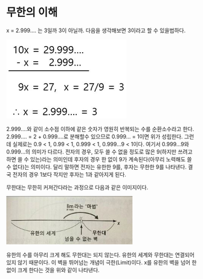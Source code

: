 # 무한의 이해

x = 2.999.... 는 3일까 3이 아닐까. 다음을 생각해보면 3이라고 할 수 있을법하다.

![](./Figure/Meaning_of_Infinity1.JPG)



2.999....와 같이 소수점 이하에 같은 숫자가 영원히 반복되는 수를 순환소수라고 한다.  2.999.... = 2 + 0.999....로 분해할수 있으므로 0.999... = 1이면 위가 성립한다. 그런데 실제로는 0.9 < 1, 0.99 < 1, 0.999 < 1, 0.999...9 < 1이다.  여기서 0.999...9와 0.999...의 의미가 다르다. 전자의 경우, 모두 쓸 수 없을 정도로 많은 9(하지만 쓰려고 하면 쓸 수 있는)라는 의미인데 후자의 경우 한 없이 9가 계속된다(아무리 노력해도 쓸 수 없다)는 의미이다. 달리 말하면 전자는 유한한 9를, 후자는 무한한 9를 나타낸다. 결국 전자의 경우 1보다 작지만 후자는 1과 같아지게 된다. 

무한대는 무한히 커져간다라는 과정으로 다음과 같은 이미지이다. 

![](./Figure/Meaning_of_Infinity2.JPG)

 유한의 수를 아무리 크게 해도 무한대는 되지 않는다. 유한의 세계와 무한대는 연결되어 있지 않기 때문이다. 이 벽을 뛰어넘는 개념이 극한(Limit)이다. x를 유한의 벽을 넘어 한없이 크게 한다는 것을 위와 같이 나타낸다. 
